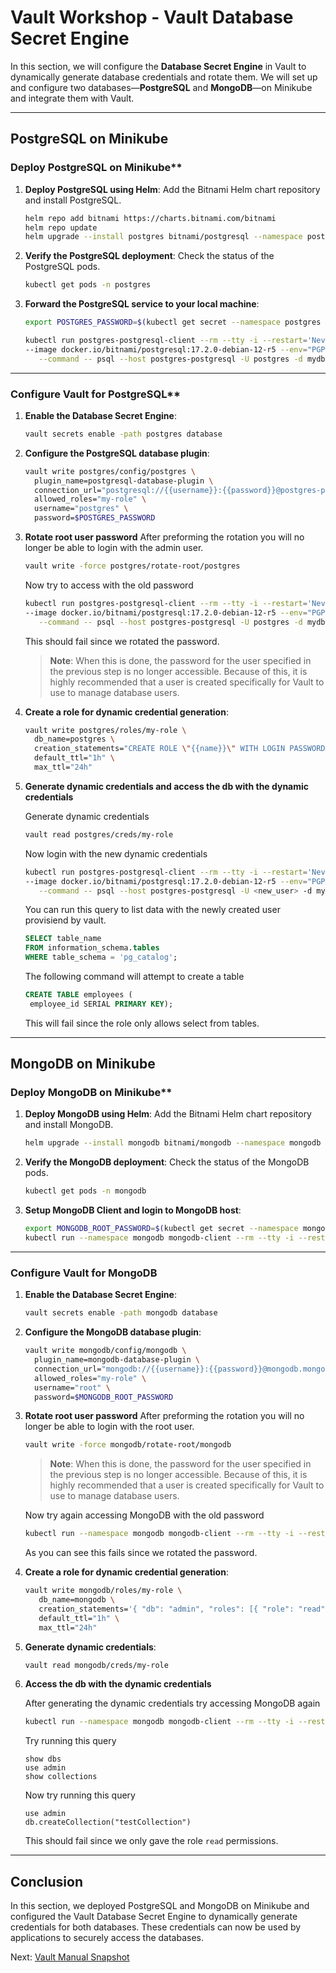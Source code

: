 # Vault Workshop - Vault Database Secret Engine

In this section, we will configure the **Database Secret Engine** in Vault to dynamically generate database credentials and rotate them. We will set up and configure two databases—**PostgreSQL** and **MongoDB**—on Minikube and integrate them with Vault.

---

## **PostgreSQL on Minikube**

### Deploy PostgreSQL on Minikube**

1. **Deploy PostgreSQL using Helm**:
   Add the Bitnami Helm chart repository and install PostgreSQL.
   ```bash
   helm repo add bitnami https://charts.bitnami.com/bitnami
   helm repo update
   helm upgrade --install postgres bitnami/postgresql --namespace postgres --set global.postgresql.auth.postgresPassword=password123,global.postgresql.auth.database=mydb --create-namespace
   ```

2. **Verify the PostgreSQL deployment**:
   Check the status of the PostgreSQL pods.
   ```bash
   kubectl get pods -n postgres
   ```

3. **Forward the PostgreSQL service to your local machine**:

   ```bash
   export POSTGRES_PASSWORD=$(kubectl get secret --namespace postgres postgres-postgresql -o jsonpath="{.data.postgres-password}" | base64 -d)

   kubectl run postgres-postgresql-client --rm --tty -i --restart='Never' --namespace postgres \
   --image docker.io/bitnami/postgresql:17.2.0-debian-12-r5 --env="PGPASSWORD=$POSTGRES_PASSWORD" \
      --command -- psql --host postgres-postgresql -U postgres -d mydb -p 5432
   
   ```

---

### Configure Vault for PostgreSQL**

1. **Enable the Database Secret Engine**:
   ```bash
   vault secrets enable -path postgres database 
   ```

2. **Configure the PostgreSQL database plugin**:
   ```bash
   vault write postgres/config/postgres \
     plugin_name=postgresql-database-plugin \
     connection_url="postgresql://{{username}}:{{password}}@postgres-postgresql.postgres.svc.cluster.local:5432/mydb" \
     allowed_roles="my-role" \
     username="postgres" \
     password=$POSTGRES_PASSWORD
   ```

3. **Rotate root user password**
   After preforming the rotation you will no longer be able to login with the admin user.
   ```bash
   vault write -force postgres/rotate-root/postgres
   ```

   Now try to access with the old password

   ```bash
   kubectl run postgres-postgresql-client --rm --tty -i --restart='Never' --namespace postgres \
   --image docker.io/bitnami/postgresql:17.2.0-debian-12-r5 --env="PGPASSWORD=$POSTGRES_PASSWORD" \
      --command -- psql --host postgres-postgresql -U postgres -d mydb -p 5432
   ```

   This should fail since we rotated the password.

   > **Note**: When this is done, the password for the user specified in the previous step is no longer accessible. Because of this, it is highly recommended that a user is created specifically for Vault to use to manage database users.

4. **Create a role for dynamic credential generation**:
   ```bash
   vault write postgres/roles/my-role \
     db_name=postgres \
     creation_statements="CREATE ROLE \"{{name}}\" WITH LOGIN PASSWORD '{{password}}' VALID UNTIL '{{expiration}}'; GRANT SELECT ON ALL TABLES IN SCHEMA public TO \"{{name}}\";" \
     default_ttl="1h" \
     max_ttl="24h"
   ```

5. **Generate dynamic credentials and access the db with the dynamic credentials**

   Generate dynamic credentials
   ```bash
   vault read postgres/creds/my-role
   ```

   Now login with the new dynamic credentials
   ```bash
   kubectl run postgres-postgresql-client --rm --tty -i --restart='Never' --namespace postgres \
   --image docker.io/bitnami/postgresql:17.2.0-debian-12-r5 --env="PGPASSWORD=<new_password>" \
      --command -- psql --host postgres-postgresql -U <new_user> -d mydb -p 5432
   ```

   You can run this query to list data with the newly created user provisiend by vault.
   ```sql
   SELECT table_name
   FROM information_schema.tables
   WHERE table_schema = 'pg_catalog';
   ```

   The following command will attempt to create a table 
   ```sql
   CREATE TABLE employees (
    employee_id SERIAL PRIMARY KEY);
   ```

   This will fail since the role only allows select from tables.

---

## **MongoDB on Minikube**

### Deploy MongoDB on Minikube**

1. **Deploy MongoDB using Helm**:
   Add the Bitnami Helm chart repository and install MongoDB.
   ```bash
   helm upgrade --install mongodb bitnami/mongodb --namespace mongodb --create-namespace
   ```

2. **Verify the MongoDB deployment**:
   Check the status of the MongoDB pods.
   ```bash
   kubectl get pods -n mongodb
   ```

3. **Setup MongoDB Client and login to MongoDB host**:
   ```bash
   export MONGODB_ROOT_PASSWORD=$(kubectl get secret --namespace mongodb mongodb -o jsonpath="{.data.mongodb-root-password}" | base64 --decode)
   kubectl run --namespace mongodb mongodb-client --rm --tty -i --restart='Never' --image=mongo:latest --command -- mongosh --host mongodb --port 27017 -u root -p $MONGODB_ROOT_PASSWORD
   ```

---

### **Configure Vault for MongoDB**

1. **Enable the Database Secret Engine**:
   ```bash
   vault secrets enable -path mongodb database
   ```

2. **Configure the MongoDB database plugin**:
   ```bash
   vault write mongodb/config/mongodb \
     plugin_name=mongodb-database-plugin \
     connection_url="mongodb://{{username}}:{{password}}@mongodb.mongodb.svc.cluster.local:27017/admin" \
     allowed_roles="my-role" \
     username="root" \
     password=$MONGODB_ROOT_PASSWORD
   ```

3. **Rotate root user password**
   After preforming the rotation you will no longer be able to login with the root user.

   ```bash
   vault write -force mongodb/rotate-root/mongodb
   ```

   > **Note**: When this is done, the password for the user specified in the previous step is no longer accessible. Because of this, it is highly recommended that a user is created specifically for Vault to use to manage database users.

   Now try again accessing MongoDB with the old password
   ```bash
   kubectl run --namespace mongodb mongodb-client --rm --tty -i --restart='Never' --image=mongo:latest --command -- mongosh --host mongodb --port 27017 -u root -p $MONGODB_ROOT_PASSWORD
   ```

   As you can see this fails since we rotated the password.

4. **Create a role for dynamic credential generation**:
   ```bash
   vault write mongodb/roles/my-role \
      db_name=mongodb \
      creation_statements='{ "db": "admin", "roles": [{ "role": "read", "db": "admin" }] }' \
      default_ttl="1h" \
      max_ttl="24h"
   ```

5. **Generate dynamic credentials**:
   ```bash
   vault read mongodb/creds/my-role
   ```

6. **Access the db with the dynamic credentials**

   After generating the dynamic credentials try accessing MongoDB again

   ```bash
   kubectl run --namespace mongodb mongodb-client --rm --tty -i --restart='Never' --image=mongo:latest --command -- mongosh --host mongodb --port 27017 -u <new_user> -p <new_password>
   ```   

   Try running this query
   ```mongodb
   show dbs
   use admin
   show collections
   ```

   Now try running this query
   ```mongodb
   use admin
   db.createCollection("testCollection")
   ```

   This should fail since we only gave the role `read` permissions.

---

## **Conclusion**

In this section, we deployed PostgreSQL and MongoDB on Minikube and configured the Vault Database Secret Engine to dynamically generate credentials for both databases. These credentials can now be used by applications to securely access the databases.

Next: [Vault Manual Snapshot](./06-vault-manual-backup.md)

